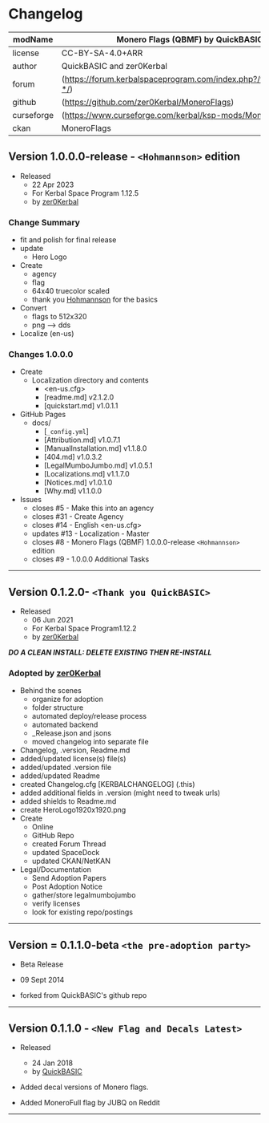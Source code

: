# Changelog  
  
| modName    | Monero Flags (QBMF) by QuickBASIC                                 |
| ---------- | ----------------------------------------------------------------- |
| license    | CC-BY-SA-4.0+ARR                                                  |
| author     | QuickBASIC and zer0Kerbal                                         |
| forum      | (https://forum.kerbalspaceprogram.com/index.php?/topic/204753-*/) |
| github     | (https://github.com/zer0Kerbal/MoneroFlags)                       |
| curseforge | (https://www.curseforge.com/kerbal/ksp-mods/MoneroFlags)          |
| ckan       | MoneroFlags                                                       |

## Version 1.0.0.0-release - `<Hohmannson>` edition

* Released
  * 22 Apr 2023
  * For Kerbal Space Program 1.12.5
  * by [zer0Kerbal](https://github.com/zer0Kerbal)

### Change Summary

* fit and polish for final release
* update
  * Hero Logo
* Create
  * agency
  * flag
  * 64x40 truecolor scaled
  * thank you [Hohmannson](https://github.com/hohmannson) for the basics
* Convert
  * flags to 512x320
  * png --> dds
* Localize (en-us)

### Changes 1.0.0.0

* Create
  * Localization directory and contents
    * <en-us.cfg>
    * [readme.md] v2.1.2.0
    * [quickstart.md] v1.0.1.1
* GitHub Pages
  * docs/
    * [`_config.yml`]
    * [Attribution.md] v1.0.7.1
    * [ManualInstallation.md] v1.1.8.0
    * [404.md] v1.0.3.2
    * [LegalMumboJumbo.md] v1.0.5.1
    * [Localizations.md] v1.1.7.0
    * [Notices.md] v1.0.1.0
    * [Why.md] v1.1.0.0
* Issues
  * closes #5 - Make this into an agency
  * closes #31 - Create Agency
  * closes #14 - English <en-us.cfg>
  * updates #13 - Localization - Master
  * closes #8 - Monero Flags (QBMF) 1.0.0.0-release `<Hohmannson>` edition
  * closes #9 - 1.0.0.0 Additional Tasks

---

## Version 0.1.2.0- `<Thank you QuickBASIC>`

* Released
  * 06 Jun 2021
  * For Kerbal Space Program1.12.2
  * by [zer0Kerbal](https://github.com/zer0Kerbal)

***DO A CLEAN INSTALL: DELETE EXISTING THEN RE-INSTALL***

### Adopted  by [zer0Kerbal](https://github.com/zer0Kerbal)

* Behind the scenes
  * organize for adoption
  * folder structure
  * automated deploy/release process
  * automated backend
  * _Release.json and jsons
  * moved changelog into separate file
* Changelog, .version, Readme.md
* added/updated license(s) file(s)
* added/updated .version file
* added/updated Readme
* created Changelog.cfg [KERBALCHANGELOG] (.this)
* added additional fields in .version (might need to tweak urls)
* added shields to Readme.md
* create HeroLogo1920x1920.png
* Create
  * Online
  * GitHub Repo
  * created Forum Thread
  * updated SpaceDock
  * updated CKAN/NetKAN
* Legal/Documentation
  * Send Adoption Papers
  * Post Adoption Notice
  * gather/store legalmumbojumbo
  * verify licenses
  * look for existing repo/postings

---

## Version = 0.1.1.0-beta `<the pre-adoption party>`

* Beta Release
* 09 Sept 2014

* forked from QuickBASIC's github repo

---

## Version 0.1.1.0 - `<New Flag and Decals Latest>`

* Released
  * 24 Jan 2018
  * by [QuickBASIC](http://github.com/QuickBASIC)

* Added decal versions of Monero flags.
* Added MoneroFull flag by JUBQ on Reddit

---
